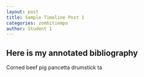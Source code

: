 ```yaml
---
layout: post
title: Sample Timeline Post 1
categories: zombitiempo
author: Student 1
---
```



## Here is my annotated bibliography

Corned beef pig pancetta drumstick ta

